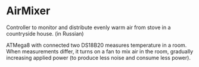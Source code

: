 # AirMixer
Controller to monitor and distribute evenly warm air from stove in a countryside house. (in Russian)

ATMega8 with connected two DS18B20 measures temperature in a room. 
When measurements differ, it turns on a fan to mix air in the room, 
gradually increasing applied power (to produce less noise and consume
less power). 
